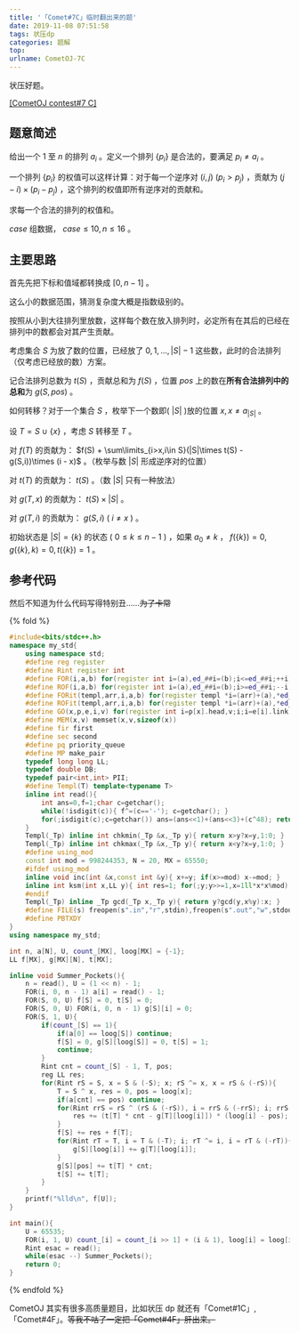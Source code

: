 ```yaml
---
title: '「Comet#7C」临时翻出来的题'
date: 2019-11-08 07:51:58
tags: 状压dp
categories: 题解
top:
urlname: CometOJ-7C
---
```


状压好题。

[[CometOJ contest#7 C]](https://cometoj.com/contest/52/problem/C)

## 题意简述

给出一个 $1$ 至 $n$ 的排列 $a_i$ 。定义一个排列 $\{p_i\}$ 是合法的，要满足 $p_i\ne a_i$ 。

一个排列 $\{p_i\}$ 的权值可以这样计算：对于每一个逆序对 $(i,j)$ ($p_i > p_j$) ，贡献为 $(j - i)\times(p_i - p_j)$ ，这个排列的权值即所有逆序对的贡献和。

求每一个合法的排列的权值和。

$case$ 组数据， $case \le 10, n \le 16$ 。

<!-- more -->

## 主要思路

首先先把下标和值域都转换成 $[0,n-1]$ 。

这么小的数据范围，猜测复杂度大概是指数级别的。

按照从小到大往排列里放数，这样每个数在放入排列时，必定所有在其后的已经在排列中的数都会对其产生贡献。

考虑集合 $S$ 为放了数的位置，已经放了 $0,1,\dots,|S|-1$ 这些数，此时的合法排列（仅考虑已经放的数）方案。

记合法排列总数为 $t(S)$ ，贡献总和为 $f(S)$ ，位置 $pos$ 上的数在**所有合法排列中的总和**为 $g(S, pos)$ 。

如何转移？对于一个集合 $S$ ，枚举下一个数即( $|S|$ )放的位置 $x,x\ne a_{|S|}$ 。

设 $T = S\ \cup\ \{x\}$ ，考虑 $S$ 转移至 $T$ 。

对 $f(T)$ 的贡献为： $f(S) + \sum\limits_{i>x,i\in S}(|S|\times t(S) - g(S,i))\times (i - x)$ 。（枚举与数 $|S|$ 形成逆序对的位置）

对 $t(T)$ 的贡献为： $t(S)$ 。（数 $|S|$ 只有一种放法）

对 $g(T,x)$ 的贡献为： $t(S)\times |S|$ 。

对 $g(T,i)$ 的贡献为： $g(S,i)$ ( $i\ne x$ ) 。

初始状态是 $|S|=\{k\}$ 的状态 ( $0\le k\le n - 1$ ) ，如果 $a_0\ne k$ ， $f(\{k\})=0,g(\{k\},k)=0,t(\{k\})=1$ 。

## 参考代码

然后不知道为什么代码写得特别丑……~~为了卡常~~

{% fold %}
```cpp
#include<bits/stdc++.h>
namespace my_std{
	using namespace std;
	#define reg register
	#define Rint register int
	#define FOR(i,a,b) for(register int i=(a),ed_##i=(b);i<=ed_##i;++i)
	#define ROF(i,a,b) for(register int i=(a),ed_##i=(b);i>=ed_##i;--i)
	#define FORit(templ,arr,i,a,b) for(register templ *i=(arr)+(a),*ed_##i=(arr)+(b)+1;i!=ed_##i;++i)
	#define ROFit(templ,arr,i,a,b) for(register templ *i=(arr)+(a),*ed_##i=(arr)+(b)-1;i!=ed_##i;--i)
	#define GO(x,p,e,i,v) for(register int i=p[x].head,v;i;i=e[i].link)
	#define MEM(x,v) memset(x,v,sizeof(x))
	#define fir first
	#define sec second
	#define pq priority_queue
	#define MP make_pair
	typedef long long LL;
	typedef double DB;
	typedef pair<int,int> PII;
	#define Templ(T) template<typename T>
	inline int read(){
		int ans=0,f=1;char c=getchar();
		while(!isdigit(c)){ f^=(c=='-'); c=getchar(); }
		for(;isdigit(c);c=getchar()) ans=(ans<<1)+(ans<<3)+(c^48); return f?ans:-ans;
	}
	Templ(_Tp) inline int chkmin(_Tp &x,_Tp y){ return x>y?x=y,1:0; }
	Templ(_Tp) inline int chkmax(_Tp &x,_Tp y){ return x<y?x=y,1:0; }
	#define using_mod
	const int mod = 998244353, N = 20, MX = 65550;
	#ifdef using_mod
	inline void inc(int &x,const int &y){ x+=y; if(x>=mod) x-=mod; }
	inline int ksm(int x,LL y){ int res=1; for(;y;y>>=1,x=1ll*x*x%mod) if(y&1) res=1ll*res*x%mod; return res;}
	#endif
	Templ(_Tp) inline _Tp gcd(_Tp x,_Tp y){ return y?gcd(y,x%y):x; }
	#define FILE(s) freopen(s".in","r",stdin),freopen(s".out","w",stdout)
	#define PBTXDY
}
using namespace my_std;

int n, a[N], U, count_[MX], loog[MX] = {-1};
LL f[MX], g[MX][N], t[MX];

inline void Summer_Pockets(){
	n = read(), U = (1 << n) - 1;
	FOR(i, 0, n - 1) a[i] = read() - 1;
	FOR(S, 0, U) f[S] = 0, t[S] = 0;
	FOR(S, 0, U) FOR(i, 0, n - 1) g[S][i] = 0;
	FOR(S, 1, U){
		if(count_[S] == 1){
			if(a[0] == loog[S]) continue;
			f[S] = 0, g[S][loog[S]] = 0, t[S] = 1;
			continue;
		}
		Rint cnt = count_[S] - 1, T, pos;
		reg LL res;
		for(Rint rS = S, x = S & (-S); x; rS ^= x, x = rS & (-rS)){
			T = S ^ x, res = 0, pos = loog[x];
			if(a[cnt] == pos) continue;
			for(Rint rrS = rS ^ (rS & (-rS)), i = rrS & (-rrS); i; rrS ^= i, i = rrS & (-rrS)){
				res += (t[T] * cnt - g[T][loog[i]]) * (loog[i] - pos);
			}
			f[S] += res + f[T];
			for(Rint rT = T, i = T & (-T); i; rT ^= i, i = rT & (-rT)){
				g[S][loog[i]] += g[T][loog[i]];
			}
			g[S][pos] += t[T] * cnt;
			t[S] += t[T];
		}
	}
	printf("%lld\n", f[U]);
}

int main(){
	U = 65535;
	FOR(i, 1, U) count_[i] = count_[i >> 1] + (i & 1), loog[i] = loog[i >> 1] + 1;
	Rint esac = read();
	while(esac --) Summer_Pockets();
	return 0;
}
```
{% endfold %}

CometOJ 其实有很多高质量题目，比如状压 dp 就还有「Comet#1C」,「Comet#4F」。~~等我不咕了一定把「Comet#4F」肝出来。~~